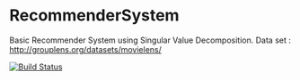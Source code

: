 RecommenderSystem
===============

Basic Recommender System using Singular Value Decomposition.
Data set : http://grouplens.org/datasets/movielens/

[![Build Status](https://travis-ci.org/thiruk/RecommenderSystem.png)](https://travis-ci.org/thiruk/RecommenderSystem)
